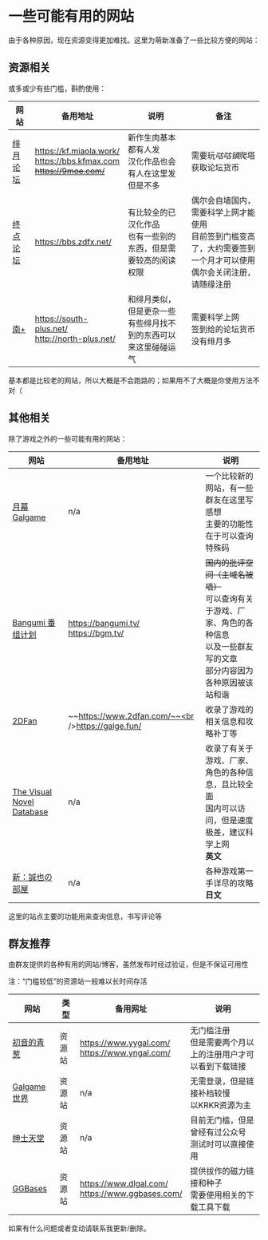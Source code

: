 # 一些可能有用的网站

由于各种原因，现在资源变得更加难找。这里为萌新准备了一些比较方便的网站：

## 资源相关

或多或少有些门槛，斟酌使用：

| 网站                                                 | 备用地址                                                     | 说明                                                         | 备注                                                         |
| ---------------------------------------------------- | ------------------------------------------------------------ | ------------------------------------------------------------ | ------------------------------------------------------------ |
| [绯月论坛](https://bbs.kfmax.com/index.php)          | https://kf.miaola.work/<br />https://bbs.kfmax.com<br />~~https://9moe.com/~~ | 新作生肉基本都有人发<br />汉化作品也会有人在这里发但是不多   | 需要玩*咕咕镇*爬塔获取论坛货币                               |
| [终点论坛](https://bbs.zdfx.net/forum.php?mobile=no) | https://bbs.zdfx.net/                                        | 有比较全的已汉化作品<br />也有一些别的东西，但是需要较高的阅读权限 | 偶尔会自墙国内，需要科学上网才能使用<br />目前签到门槛变高了，大约需要签到一个月才可以使用<br />偶尔会关闭注册，请随缘注册 |
| [南+](https://south-plus.net/)                       | https://south-plus.net/<br />http://north-plus.net/          | 和绯月类似，但是更杂一些<br />有些绯月找不到的东西可以来这里碰碰运气 | 需要科学上网<br />签到给的论坛货币没有绯月多                 |

基本都是比较老的网站，所以大概是不会跑路的；如果用不了大概是你使用方法不对（

## 其他相关

除了游戏之外的一些可能有用的网站：

| 网站                                           | 备用地址                                           | 说明                                                         |
| ---------------------------------------------- | -------------------------------------------------- | ------------------------------------------------------------ |
| [月幕Galgame](https://www.ymgal.com/)          | n/a                                                | 一个比较新的网站，有一些群友在这里写感想<br />主要的功能性在于可以查询特殊码 |
| [Bangumi 番组计划](http://bangumi.tv/)         | https://bangumi.tv/<br />https://bgm.tv/           | ~~国内的批评空间（主域名被墙）~~<br />可以查询有关于游戏、厂家、角色的各种信息<br />以及一些群友写的文章<br />部分内容因为各种原因被该站和谐 |
| [2DFan](https://galge.fun/)                    | ~~https://www.2dfan.com/~~<br />https://galge.fun/ | 收录了游戏的相关信息和攻略补丁等                             |
| [The Visual Novel Database](https://vndb.org/) | n/a                                                | 收录了有关于游戏、厂家、角色的各种信息，且比较全面<br />国内可以访问，但是速度极差，建议科学上网<br />**英文** |
| [新：誠也の部屋](https://seiya-saiga.com/)     | n/a                                                | 各种游戏第一手详尽的攻略<br />**日文**                       |

这里的站点主要的功能用来查询信息，书写评论等

## 群友推荐

由群友提供的各种有用的网站/博客，虽然发布时经过验证，但是不保证可用性

注：“门槛较低”的资源站一般难以长时间存活

| 网站                                    | 类型   | 备用网址                                             | 说明                                                         |
| --------------------------------------- | ------ | ---------------------------------------------------- | ------------------------------------------------------------ |
| [初音的青葱](https://www.yygal.com/)    | 资源站 | https://www.yygal.com/<br />https://www.yngal.com/   | 无门槛注册<br />但是需要两个月以上的注册用户才可以看到下载链接 |
| [Galgame 世界](https://acgngame.net/)   | 资源站 | n/a                                                  | 无需登录，但是链接补档较慢<br />以KRKR资源为主               |
| [绅士天堂](https://www.acggalgame.com/) | 资源站 | n/a                                                  | 目前无门槛，但是曾经有过公众号<br />测试时可以直接使用       |
| [GGBases](https://www.dlgal.com/)       | 资源站 | https://www.dlgal.com/<br />https://www.ggbases.com/ | 提供拔作的磁力链接和种子<br />需要使用相关的下载工具下载     |

如果有什么问题或者变动请联系我更新/删除。
